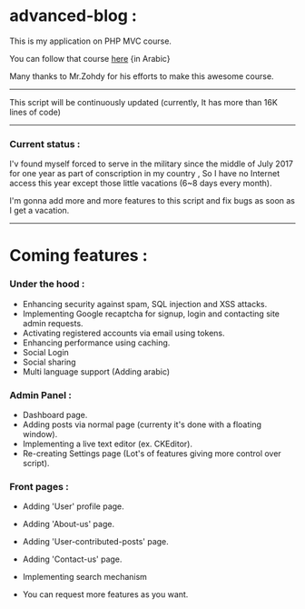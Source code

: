 # advanced-blog :

This is my application on PHP MVC course.

You can follow that course [here](https://www.youtube.com/playlist?list=PLGO8ntvxgiZPZBHUGED6ItUujXylNGpMH) {in Arabic}

Many thanks to Mr.Zohdy for his efforts to make this awesome course.

------------------------------------------------------------------------------------

This script will be continuously updated (currently, It has more than 16K lines of code)

------------------------------------------------------------------------------------

### Current status :

I'v found myself forced to serve in the military since the middle of July 2017 for one year as part of conscription in my country , So I have no Internet access this year except those little vacations (6~8 days every month).

I'm gonna add more and more features to this script and fix bugs as soon as I get a vacation.

------------------------------------------------------------------------------------

# Coming features :

### Under the hood :

- Enhancing security against spam, SQL injection and XSS attacks.
- Implementing Google recaptcha for signup, login and contacting site admin requests.
- Activating registered accounts via email using tokens.
- Enhancing performance using caching.
- Social Login
- Social sharing
- Multi language support (Adding arabic)

### Admin Panel :
- Dashboard page.
- Adding posts via normal page (currenty it's done with a floating window).
- Implementing a live text editor (ex. CKEditor).
- Re-creating Settings page (Lot's of features giving more control over script).

### Front pages :
- Adding 'User' profile page.
- Adding 'About-us' page.
- Adding 'User-contributed-posts' page.
- Adding 'Contact-us' page.
- Implementing search mechanism

- You can request more features as you want.











